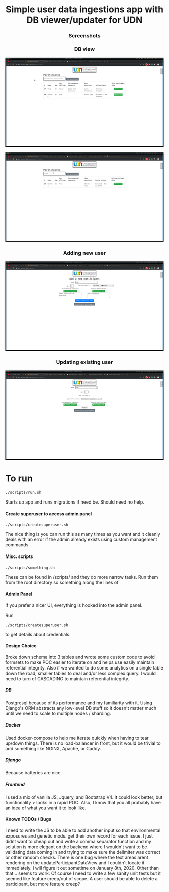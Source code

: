 <div align="center">

# Simple user data ingestions app with DB viewer/updater for UDN

### Screenshots

### DB view

![](https://github.com/vladdoster/UDN-developer-test/blob/vlad-test-attempt/docs/assets/different_users.png)

![](https://github.com/vladdoster/UDN-developer-test/blob/vlad-test-attempt/docs/assets/search.png)

### Adding new user

![](https://github.com/vladdoster/UDN-developer-test/blob/vlad-test-attempt/docs/assets/new_user.png)

### Updating existing user

![](https://github.com/vladdoster/UDN-developer-test/blob/vlad-test-attempt/docs/assets/update_user.png)

</div>

# To run
```shell script
./scripts/run.sh
```
Starts up app and runs migrations if need be. Should need no help.


#### Create superuser to access admin panel
```shell script
./scripts/createsuperuser.sh
```
The nice thing is you can run this as many times as you want and it
cleanly deals with an error if the admin already exists using custom 
management commands

#### Misc. scripts
```shell script
./scripts/something.sh
```
These can be found in /scripts/ and they do more narrow tasks. Run them from the root directory so something
along the lines of 

#### Admin Panel
If you prefer a nicer UI, everything is hooked into the admin panel.

Run
```shell script
./scripts/createsuperuser.sh
```
to get details about credentials.

#### Design Choice
Broke down schema into 3 tables and wrote some custom code to avoid formsets to make POC easier to 
iterate on and helps use easily maintain referential integrity. Also if we wanted to do some analytics on a single table down 
the road, smaller tables to deal and/or less complex query. I would need to turn of CASCADING to maintain referential integrity.

##### DB
Postgresql because of its performance and my familiarity with it. Using Django's ORM abstracts any low-level DB stuff
so it doesn't matter much until we need to scale to multiple nodes / sharding.

##### Docker
Used docker-compose to help me iterate quickly when having to tear up/down things. There is no load-balancer in front, but it
would be trivial to add something like NGINX, Apache, or Caddy.

##### Django
Because batteries are nice.

##### Frontend
I used a mix of vanilla JS, Jquery, and Bootstrap V4. It could look better, but functionality > looks in a rapid POC. Also, I 
know that you all probably have an idea of what you want it to look like.

#### Known TODOs / Bugs
I need to write the JS to be able to add another input so that environmental exposures and genetic mods. get their own record for 
each issue. I just didnt want to cheap out and write a comma separator function and my solution is more elegant on the backend where
I wouldn't want to be validating data coming in and trying to make sure the delimiter was correct or other random checks. There is one bug where
the text areas arent rendering on the updateParticipantDataView and I couldn't locate it immediately. I will figure it out sometime on 
January 8th, 2020. Other than that... seems to work. Of course I need to write a few sanity unit tests but it seemed like feature creep/out of scope.
A user should be able to delete a participant, but more feature creep?

